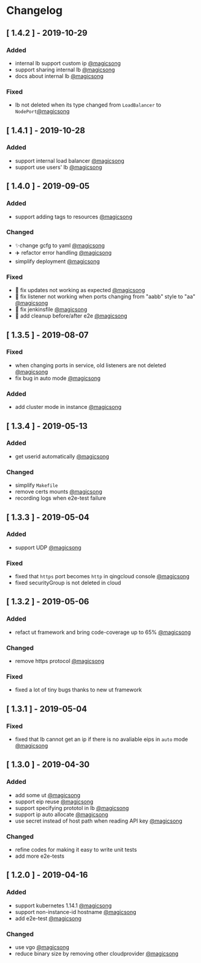 # Changelog
## [ 1.4.2 ] - 2019-10-29
### Added
- internal lb support custom ip [@magicsong](https://github.com/yunify/qingcloud-cloud-controller-manager/pull/89)
- support sharing internal lb [@magicsong](https://github.com/yunify/qingcloud-cloud-controller-manager/pull/90)
- docs about internal lb [@magicsong](https://github.com/yunify/qingcloud-cloud-controller-manager/pull/91)
### Fixed
- lb not deleted when its type changed from `LoadBalancer` to `NodePort`[@magicsong](https://github.com/yunify/qingcloud-cloud-controller-manager/pull/88)

## [ 1.4.1 ] - 2019-10-28
### Added
- support internal load balancer [@magicsong](https://github.com/yunify/qingcloud-cloud-controller-manager/pull/85)
- support use users' lb [@magicsong](https://github.com/yunify/qingcloud-cloud-controller-manager/pull/84)

## [ 1.4.0 ] - 2019-09-05
### Added
- support adding tags to resources [@magicsong](https://github.com/yunify/qingcloud-cloud-controller-manager/pull/78)
### Changed
- ✨change gcfg to yaml [@magicsong](https://github.com/yunify/qingcloud-cloud-controller-manager/pull/76)
- ✈️ refactor error handling [@magicsong](https://github.com/yunify/qingcloud-cloud-controller-manager/pull/75)
- simplify deployment [@magicsong](https://github.com/yunify/qingcloud-cloud-controller-manager/pull/78)

### Fixed
- 🚒 fix updates not working as expected [@magicsong](https://github.com/yunify/qingcloud-cloud-controller-manager/pull/70)
- 🚒 fix listener not working when ports changing from "aabb" style to "aa" [@magicsong](https://github.com/yunify/qingcloud-cloud-controller-manager/pull/71)
- 🚒 fix jenkinsfile [@magicsong](https://github.com/yunify/qingcloud-cloud-controller-manager/pull/73)
- 🚒 add cleanup before/after e2e [@magicsong](https://github.com/yunify/qingcloud-cloud-controller-manager/pull/80)

## [ 1.3.5 ] - 2019-08-07
### Fixed
- when changing ports in service, old listeners are not deleted [@magicsong](https://github.com/yunify/qingcloud-cloud-controller-manager/pull/68)
- fix bug in auto mode [@magicsong](https://github.com/yunify/qingcloud-cloud-controller-manager/pull/61)

### Added
- add cluster mode in instance [@magicsong](https://github.com/yunify/qingcloud-cloud-controller-manager/pull/64)

## [ 1.3.4 ] - 2019-05-13
### Added
- get userid automatically [@magicsong](https://github.com/yunify/qingcloud-cloud-controller-manager/pull/55)
  
### Changed
- simplify `Makefile`
- remove certs mounts [@magicsong](https://github.com/yunify/qingcloud-cloud-controller-manager/pull/56)
- recording logs when e2e-test failure
 
## [ 1.3.3 ] - 2019-05-04
### Added
- support UDP [@magicsong](https://github.com/yunify/qingcloud-cloud-controller-manager/pull/54)
### Fixed
- fixed that `https` port becomes `http` in qingcloud console [@magicsong](https://github.com/yunify/qingcloud-cloud-controller-manager/pull/54)
- fixed securityGroup is not deleted in cloud

## [ 1.3.2 ] - 2019-05-06
### Added
- refact ut framework and bring code-coverage up to 65% [@magicsong](https://github.com/yunify/qingcloud-cloud-controller-manager/pull/52)

### Changed
- remove https protocol [@magicsong](https://github.com/yunify/qingcloud-cloud-controller-manager/pull/52)

### Fixed
- fixed a lot of tiny bugs thanks to new ut framework

## [ 1.3.1 ] - 2019-05-04
### Fixed
- fixed that lb cannot get an ip if there is no avaliable eips in `auto` mode [@magicsong](https://github.com/yunify/qingcloud-cloud-controller-manager/pull/51)

## [ 1.3.0 ] - 2019-04-30
### Added
-  add some ut [@magicsong](https://github.com/yunify/qingcloud-cloud-controller-manager/pull/45)
-  support eip reuse [@magicsong](https://github.com/yunify/qingcloud-cloud-controller-manager/pull/43)
-  support specifying prototol in lb [@magicsong](https://github.com/yunify/qingcloud-cloud-controller-manager/pull/43)
-  support ip auto allocate [@magicsong](https://github.com/yunify/qingcloud-cloud-controller-manager/pull/48)
-  use secret instead of host path when reading API key [@magicsong](https://github.com/yunify/qingcloud-cloud-controller-manager/pull/47)

### Changed
- refine codes for making it easy to write unit tests
- add more e2e-tests

## [ 1.2.0 ] - 2019-04-16
### Added
- support kubernetes 1.14.1 [@magicsong](https://github.com/yunify/qingcloud-cloud-controller-manager/pull/30)
- support non-instance-id hostname [@magicsong](https://github.com/yunify/qingcloud-cloud-controller-manager/pull/35)
- add e2e-test [@magicsong](https://github.com/yunify/qingcloud-cloud-controller-manager/pull/36)


### Changed
- use vgo [@magicsong](https://github.com/yunify/qingcloud-cloud-controller-manager/pull/30)
-  reduce binary size by removing other cloudprovider [@magicsong](https://github.com/yunify/qingcloud-cloud-controller-manager/pull/30)